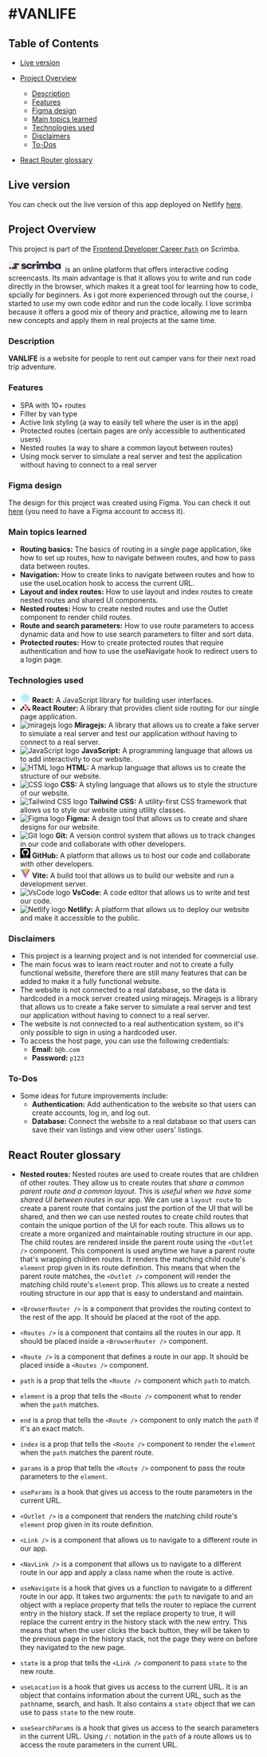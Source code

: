 # #VANLIFE

## Table of Contents

- [Live version](#live-version)
- [Project Overview](#project-overview)

  - [Description](#description)
  - [Features](#features)
  - [Figma design](#figma-design)
  - [Main topics learned](#main-topics-learned)
  - [Technologies used](#technologies-used)
  - [Disclaimers](#disclaimers)
  - [To-Dos](#to-dos)

- [React Router glossary](#react-router-glossary)

## Live version

You can check out the live version of this app deployed on Netlify [here](https://vanslifereactrouter.netlify.app/).

## Project Overview

This project is part of the [Frontend Developer Career `Path`](https://scrimba.com/learn/frontend) on Scrimba.

<img src="/src/Assets/Images/logos/scrimba-logo.png" alt="scrimba logo" width="110"/> is an online platform that offers interactive coding screencasts. Its main advantage is that it allows you to write and run code directly in the browser, which makes it a great tool for learning how to code, spcially for beginners. As i got more experienced through out the course, i started to use my own code editor and run the code locally.
I love scrimba because it offers a good mix of theory and practice, allowing me to learn new concepts and apply them in real projects at the same time.

### Description

**VANLIFE** is a website for people to rent out camper vans for their next road trip adventure.

### Features

- SPA with 10+ routes
- Filter by van type
- Active link styling (a way to easily tell where the user is in the app)
- Protected routes (certain pages are only accessible to authenticated users)
- Nested routes (a way to share a common layout between routes)
- Using mock server to simulate a real server and test the application without having to connect to a real server

### Figma design

The design for this project was created using Figma. You can check it out [here](https://www.figma.com/file/igDA2NiMDhoaIIAqm5EnTq/%23VanLife?type=design&node-id=0-1&mode=design&t=Xjbv1vUBzXWk3mBY-0) (you need to have a Figma account to access it).

### Main topics learned

- **Routing basics:**
  The basics of routing in a single page application, like how to set up routes, how to navigate between routes, and how to pass data between routes.
- **Navigation:**
  How to create links to navigate between routes and how to use the useLocation hook to access the current URL.
- **Layout and index routes:**
  How to use layout and index routes to create nested routes and shared UI components.
- **Nested routes:**
  How to create nested routes and use the Outlet component to render child routes.
- **Route and search parameters:**
  How to use route parameters to access dynamic data and how to use search parameters to filter and sort data.
- **Protected routes:**
  How to create protected routes that require authentication and how to use the useNavigate hook to redirect users to a login page.

### Technologies used

- <img src="/src/Assets/Images/logos/react-logo.svg" alt="react logo" width="20"> **React:** A JavaScript library for building user interfaces.
- <img src="/src/Assets/Images/logos/react-router-mark-color.svg" alt="react router logo" width="20"> **React Router:** A library that provides client side routing for our single page application.
- <img src="https://miragejs.com/favicon.svg?v=4b2671f787216000311c3551544b1101" alt="miragejs logo" width="20"> **Miragejs:** A library that allows us to create a fake server to simulate a real server and test our application without having to connect to a real server.
- <img src="https://cdn.jsdelivr.net/gh/devicons/devicon/icons/javascript/javascript-original.svg" alt="JavaScript logo" width="20"> **JavaScript:** A programming language that allows us to add interactivity to our website.
- <img src="https://cdn.jsdelivr.net/gh/devicons/devicon/icons/html5/html5-original.svg" alt="HTML logo" width="20"> **HTML:** A markup language that allows us to create the structure of our website.
- <img src="https://cdn.jsdelivr.net/gh/devicons/devicon/icons/css3/css3-original.svg" alt="CSS logo" width="20"> **CSS:** A styling language that allows us to style the structure of our website.
- <img src="https://tailwindcss.com/favicons/apple-touch-icon.png?v=3" alt="Tailwind CSS logo" width="20"> **Tailwind CSS:** A utility-first CSS framework that allows us to style our website using utility classes.
- <img src="https://cdn.jsdelivr.net/gh/devicons/devicon/icons/figma/figma-original.svg" alt="Figma logo" width="20"> **Figma:** A design tool that allows us to create and share designs for our website.
- <img src="https://cdn.jsdelivr.net/gh/devicons/devicon/icons/git/git-original.svg" alt="Git logo" width="20"> **Git:** A version control system that allows us to track changes in our code and collaborate with other developers.
- <img src="src/Assets/Images/logos/github-logo.png" alt="GitHub logo" width="20"> **GitHub:** A platform that allows us to host our code and collaborate with other developers.
- <img src="/src/Assets/Images/logos/vite-logo.svg" alt="Vite logo" width="20"> **Vite:** A build tool that allows us to build our website and run a development server.
- <img src="https://cdn.jsdelivr.net/gh/devicons/devicon/icons/vscode/vscode-original.svg" alt="VsCode logo" width="20"> **VsCode:** A code editor that allows us to write and test our code.
- <img src="https://cdn.jsdelivr.net/gh/devicons/devicon/icons/netlify/netlify-original.svg" alt="Netlify logo" width="20"> **Netlify:** A platform that allows us to deploy our website and make it accessible to the public.

### Disclaimers

- This project is a learning project and is not intended for commercial use.
- The main focus was to learn react router and not to create a fully functional website, therefore there are still many features that can be added to make it a fully functional website.
- The website is not connected to a real database, so the data is hardcoded in a mock server created using miragejs. Miragejs is a library that allows us to create a fake server to simulate a real server and test our application without having to connect to a real server.
- The website is not connected to a real authentication system, so it's only possible to sign in using a hardcoded user.
- To access the host page, you can use the following credentials:
  - **Email:** `b@b.com`
  - **Password:** `p123`

### To-Dos

- Some ideas for future improvements include:
  - **Authentication:**
    Add authentication to the website so that users can create accounts, log in, and log out.
  - **Database:**
    Connect the website to a real database so that users can save their van listings and view other users' listings.

## React Router glossary

- **Nested routes:** Nested routes are used to create routes that are children of other routes. They allow us to create routes that _share a common parent route and a common layout_. This is _useful when we have some shared UI between routes_ in our app. We can use a `layout route` to create a parent route that contains just the portion of the UI that will be shared, and then we can use nested routes to create child routes that contain the unique portion of the UI for each route. This allows us to create a more organized and maintainable routing structure in our app.
  The child routes are rendered inside the parent route using the `<Outlet />` component. This component is used anytime we have a parent route that's wrapping children routes. It renders the matching child route's `element` prop given in its route definition. This means that when the parent route matches, the `<Outlet />` component will render the matching child route's `element` prop. This allows us to create a nested routing structure in our app that is easy to understand and maintain.

- `<BrowserRouter />` is a component that provides the routing context to the rest of the app. It should be placed at the root of the app.

- `<Routes />` is a component that contains all the routes in our app. It should be placed inside a `<BrowserRouter />` component.

- `<Route />` is a component that defines a route in our app. It should be placed inside a `<Routes />` component.

- `path` is a prop that tells the `<Route />` component which `path` to match.

- `element` is a prop that tells the `<Route />` component what to render when the `path` matches.

- `end` is a prop that tells the `<Route />` component to only match the `path` if it's an exact match.

- `index` is a prop that tells the `<Route />` component to render the `element` when the `path` matches the parent route.

- `params` is a prop that tells the `<Route />` component to pass the route parameters to the `element`.

- `useParams` is a hook that gives us access to the route parameters in the current URL.

- `<Outlet />` is a component that renders the matching child route's `element` prop given in its route definition.

- `<Link />` is a component that allows us to navigate to a different route in our app.

- `<NavLink />` is a component that allows us to navigate to a different route in our app and apply a class name when the route is active.

- `useNavigate` is a hook that gives us a function to navigate to a different route in our app. It takes two arguments: the `path` to navigate to and an object with a replace property that tells the router to replace the current entry in the history stack. If set the replace property to true, it will replace the current entry in the history stack with the new entry. This means that when the user clicks the back button, they will be taken to the previous page in the history stack, not the page they were on before they navigated to the new page.

- `state` is a prop that tells the `<Link />` component to pass `state` to the new route.

- `useLocation` is a hook that gives us access to the current URL. It is an object that contains information about the current URL, such as the `path`name, search, and hash. It also contains a `state` object that we can use to pass `state` to the new route.

- `useSearchParams` is a hook that gives us access to the search parameters in the current URL. Using `/:` notation in the `path` of a route allows us to access the route parameters in the current URL.
